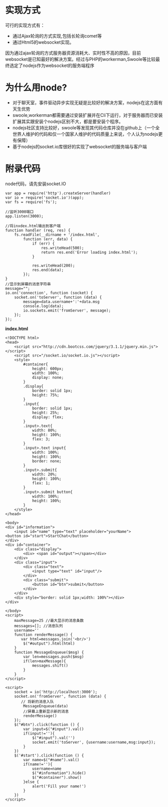<!--
author: 火柴同学
date: 2017-01-29
title: 通过Nodejs构建web聊天室
category: nodejs
summary: 通过Nodejs构建web聊天室
-->
# 实现方式
可行的实现方式有：
- 通过Ajax轮询的方式实现,包括长轮询comet等
- 通过Html5的websocket实现。

因为通过ajax轮询的方式服务器资源消耗大、实时性不高的原因，目前websocket是已知最好的解决方案。经过与PHP的workerman,Swoole等比较最终选定了nodejs作为websocket的服务端程序

# 为什么用node?
- 对于聊天室，事件驱动异步实现无疑是比较好的解决方案，nodejs在这方面有天生优势
- swoole,workerman都需要通过安装扩展并在Cli下运行，对于服务器而已安装扩展其实跟安装个nodejs区别不大，都是要安装个程序。
- nodejs社区支持比较好，swoole等发现其代码仓库并没在github上（一个全世界人维护的代码和仅一个国家人维护的代码质量上来说，个人认为nodejs更有保障）
- 基于nodejs的socket.io库很好的实现了websocket的服务端与客户端

# 附录代码
node代码，请先安装socket.IO
```
var app = require('http').createServer(handler)
var io = require('socket.io')(app);
var fs = require('fs');

//监听3000端口
app.listen(3000);

//将inxdex.html输出到客户端
function handler (req, res) {
    fs.readFile(__dirname + '/index.html',
        function (err, data) {
            if (err) {
                res.writeHead(500);
                return res.end('Error loading index.html');
            }

            res.writeHead(200);
            res.end(data);
        });
}
//显示到屏幕的消息字符串
message="";
io.on('connection', function (socket) {
    socket.on('toServer', function (data) {
        message=data.username+':'+data.msg
        console.log(data);
        io.sockets.emit('fromServer', message);
    });
});
```
**index.html**
```
<!DOCTYPE html>
<head>
    <script src="http://cdn.bootcss.com/jquery/3.1.1/jquery.min.js"></script>
    <script src="/socket.io/socket.io.js"></script>
    <style>
        #container{
            height: 600px;
            width: 100%;
            display: none;
        }
        .display{
            border: solid 1px;
            height: 75%;
        }
        .input{
            border: solid 1px;
            height: 25%;
            display: flex;
        }
        .input>.text{
            width: 80%;
            height: 100%;
            flex: 3;
        }
        .input>.text input{
            width: 100%;
            height: 100%;
            border: none;
        }
        .input>.submit{
            width: 20%;
            height: 100%;
            flex: 1;
        }
        .input>.submit button{
            width: 100%;
            height: 100%;
        }
    </style>
</head>

<body>
<div id="information">
    <input id="name" type="text" placeholder="yourName">
<button id="start">StartChat</button>
</div>
<div id="container">
    <div class="display">
        <div> <span id="output"></span></div>
    </div>
    <div class="input">
        <div class="text">
            <input type="text" id="input"/>
        </div>
        <div class="submit">
            <button id="btn">submit</button>
        </div>
    </div>
    <div style="border: solid 1px;width: 100%"></div>
</div>

</body>
<script>
    maxMessage=25 //最大显示的消息条数
    messages=[]; //消息队列
    username=''
    function renderMessage() {
       var html=messages.join('<br/>')
        $("#output").html(html)
    }
    function MessageEnqueue($msg) {
        var len=messages.push($msg)
        if(len>maxMessage){
            messages.shift()
        }
    }
</script>

<script>
    socket = io('http://localhost:3000');
    socket.on('fromServer', function (data) {
       // 将新的消息入队
        MessageEnqueue(data)
        //屏幕上重新显示新的消息
        renderMessage()
    });
    $("#btn").click(function () {
        var input=$("#input").val()
        if(input!=''){
            $("#input").val('')
            socket.emit('toServer', {username:username,msg:input});
        }
    })
    $('#start').click(function () {
        var name=$("#name").val()
        if(name!=''){
            username=name
            $("#information").hide()
            $("#container").show()
        }else {
            alert('Fill your name!')
        }
    })
</script>

```